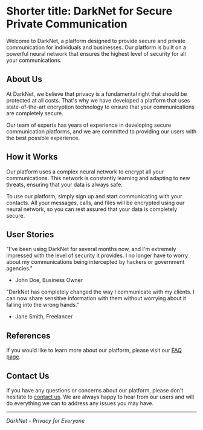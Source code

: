 <!--font:Poppins-->

# Shorter title: DarkNet for Secure Private Communication

Welcome to DarkNet, a platform designed to provide secure and private communication for individuals and businesses. Our platform is built on a powerful neural network that ensures the highest level of security for all your communications.

## About Us

At DarkNet, we believe that privacy is a fundamental right that should be protected at all costs. That's why we have developed a platform that uses state-of-the-art encryption technology to ensure that your communications are completely secure.

Our team of experts has years of experience in developing secure communication platforms, and we are committed to providing our users with the best possible experience.

## How it Works

Our platform uses a complex neural network to encrypt all your communications. This network is constantly learning and adapting to new threats, ensuring that your data is always safe.

To use our platform, simply sign up and start communicating with your contacts. All your messages, calls, and files will be encrypted using our neural network, so you can rest assured that your data is completely secure.

## User Stories

"I've been using DarkNet for several months now, and I'm extremely impressed with the level of security it provides. I no longer have to worry about my communications being intercepted by hackers or government agencies."

- John Doe, Business Owner

"DarkNet has completely changed the way I communicate with my clients. I can now share sensitive information with them without worrying about it falling into the wrong hands."

- Jane Smith, Freelancer

## References

If you would like to learn more about our platform, please visit our [FAQ page](#faq).

## Contact Us

If you have any questions or concerns about our platform, please don't hesitate to [contact us](#contact). We are always happy to hear from our users and will do everything we can to address any issues you may have.

---

*DarkNet - Privacy for Everyone*

<!--

Write me content for website with wallpaper which alt text is:

"An abstract illustration of a neural network, with intricate lines and a dark and technological color palette."

The name/title of the page should not be 1:1 copy of the alt text but rather a real content of the website which is using this wallpaper.

- Use markdown format 
- Start with heading
- Heading should be short and concise
- The content should look like a real website 
- The website should not be about the wallpaper, wallpaper is just a related background
- Heading should be contain work "wallpaper" or "background"
- Include real sections like references, contact, user stories, etc. use things relevant to the page purpose.
- Feel free to use structure like headings, bullets, numbering, blockquotes, paragraphs, horizontal lines, etc.
- You can use formatting like bold or _italic_
- You can include UTF-8 emojis
- Links should be only #hash anchors (and you can refer to the document itself)
- Do not include images


---


# DarkNet: A Platform for Secure and Private Communication

Welcome to DarkNet, a platform designed to provide secure and private communication for individuals and businesses. Our platform is built on a powerful neural network that ensures the highest level of security for all your communications.

## About Us

At DarkNet, we believe that privacy is a fundamental right that should be protected at all costs. That's why we have developed a platform that uses state-of-the-art encryption technology to ensure that your communications are completely secure.

Our team of experts has years of experience in developing secure communication platforms, and we are committed to providing our users with the best possible experience.

## How it Works

Our platform uses a complex neural network to encrypt all your communications. This network is constantly learning and adapting to new threats, ensuring that your data is always safe.

To use our platform, simply sign up and start communicating with your contacts. All your messages, calls, and files will be encrypted using our neural network, so you can rest assured that your data is completely secure.

## User Stories

"I've been using DarkNet for several months now, and I'm extremely impressed with the level of security it provides. I no longer have to worry about my communications being intercepted by hackers or government agencies."

- John Doe, Business Owner

"DarkNet has completely changed the way I communicate with my clients. I can now share sensitive information with them without worrying about it falling into the wrong hands."

- Jane Smith, Freelancer

## References

If you would like to learn more about our platform, please visit our [FAQ page](#faq).

## Contact Us

If you have any questions or concerns about our platform, please don't hesitate to [contact us](#contact). We are always happy to hear from our users and will do everything we can to address any issues you may have.

---

*DarkNet - Privacy for Everyone*


---


Write me a Google font which is best fitting for the website.

Pick from the list:
- Raleway
- Playfair Display
- Cormorant Garamond
- Open Sans
- Alegreya
- IBM Plex Sans
- Creepster
- Barlow Condensed
- Roboto
- Inter
- Poppins
- Lato
- Great Vibes
- Lobster
- Exo 2
- Montserrat
- Cinzel
- Futura
- Cabin
- Cinzel Decorative
- Dancing Script
- Orbitron


Write just the font name nothing else.


---


Poppins

-->
